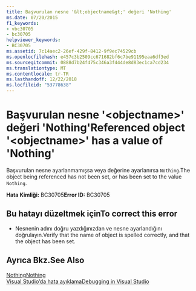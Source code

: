 ```yaml
---
title: Başvurulan nesne '&lt;objectname&gt;' değeri 'Nothing'
ms.date: 07/20/2015
f1_keywords:
- vbc30705
- bc30705
helpviewer_keywords:
- BC30705
ms.assetid: 7c14aec2-26ef-429f-8412-9f9ec74529cb
ms.openlocfilehash: e457c3b2509cc671682bf6c7be91195eaa6df3ed
ms.sourcegitcommit: 0888d7b24f475c346a3f444de8d83ec1ca7cd234
ms.translationtype: MT
ms.contentlocale: tr-TR
ms.lasthandoff: 12/22/2018
ms.locfileid: "53778638"
---
```

# <a name="referenced-object-ltobjectnamegt-has-a-value-of-nothing"></a><span data-ttu-id="9fa3c-102">Başvurulan nesne '&lt;objectname&gt;' değeri 'Nothing'</span><span class="sxs-lookup"><span data-stu-id="9fa3c-102">Referenced object '&lt;objectname&gt;' has a value of 'Nothing'</span></span>
<span data-ttu-id="9fa3c-103">Başvurulan nesne ayarlanmamışsa veya değerine ayarlanırsa `Nothing`.</span><span class="sxs-lookup"><span data-stu-id="9fa3c-103">The object being referenced has not been set, or has been set to the value `Nothing`.</span></span>  
  
 <span data-ttu-id="9fa3c-104">**Hata Kimliği:** BC30705</span><span class="sxs-lookup"><span data-stu-id="9fa3c-104">**Error ID:** BC30705</span></span>  
  
## <a name="to-correct-this-error"></a><span data-ttu-id="9fa3c-105">Bu hatayı düzeltmek için</span><span class="sxs-lookup"><span data-stu-id="9fa3c-105">To correct this error</span></span>  
  
-   <span data-ttu-id="9fa3c-106">Nesnenin adını doğru yazdığınızdan ve nesne ayarlandığını doğrulayın.</span><span class="sxs-lookup"><span data-stu-id="9fa3c-106">Verify that the name of object is spelled correctly, and that the object has been set.</span></span>  
  
## <a name="see-also"></a><span data-ttu-id="9fa3c-107">Ayrıca Bkz.</span><span class="sxs-lookup"><span data-stu-id="9fa3c-107">See Also</span></span>  
 [<span data-ttu-id="9fa3c-108">Nothing</span><span class="sxs-lookup"><span data-stu-id="9fa3c-108">Nothing</span></span>](../../visual-basic/language-reference/nothing.md)  
 [<span data-ttu-id="9fa3c-109">Visual Studio’da hata ayıklama</span><span class="sxs-lookup"><span data-stu-id="9fa3c-109">Debugging in Visual Studio</span></span>](/visualstudio/debugger/debugging-in-visual-studio)
